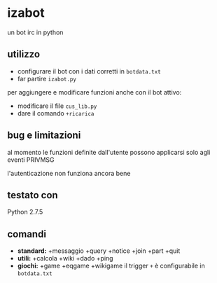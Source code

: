 izabot
======

un bot irc in python

utilizzo
-
- configurare il bot con i dati corretti in `botdata.txt`
- far partire `izabot.py`

per aggiungere e modificare funzioni anche con il bot attivo:
- modificare il file `cus_lib.py`
- dare il comando `+ricarica`

bug e limitazioni
-
al momento le funzioni definite dall'utente possono applicarsi solo agli eventi PRIVMSG

l'autenticazione non funziona ancora bene

testato con
-
Python 2.7.5

comandi
-
- **standard:** +messaggio +query +notice +join +part +quit
- **utili:** +calcola +wiki +dado +ping
- **giochi:** +game +eqgame +wikigame
il trigger `+` è configurabile in `botdata.txt`
